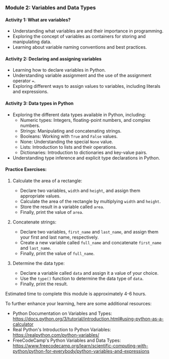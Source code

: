 ### Module 2: Variables and Data Types

#### Activity 1: What are variables?
- Understanding what variables are and their importance in programming.
- Exploring the concept of variables as containers for storing and manipulating data.
- Learning about variable naming conventions and best practices.

#### Activity 2: Declaring and assigning variables
- Learning how to declare variables in Python.
- Understanding variable assignment and the use of the assignment operator `=`.
- Exploring different ways to assign values to variables, including literals and expressions.

#### Activity 3: Data types in Python
- Exploring the different data types available in Python, including:
  - Numeric types: Integers, floating-point numbers, and complex numbers.
  - Strings: Manipulating and concatenating strings.
  - Booleans: Working with `True` and `False` values.
  - None: Understanding the special `None` value.
  - Lists: Introduction to lists and their operations.
  - Dictionaries: Introduction to dictionaries and key-value pairs.
- Understanding type inference and explicit type declarations in Python.

#### Practice Exercises:
1. Calculate the area of a rectangle:
   - Declare two variables, `width` and `height`, and assign them appropriate values.
   - Calculate the area of the rectangle by multiplying `width` and `height`.
   - Store the result in a variable called `area`.
   - Finally, print the value of `area`.

2. Concatenate strings:
   - Declare two variables, `first_name` and `last_name`, and assign them your first and last name, respectively.
   - Create a new variable called `full_name` and concatenate `first_name` and `last_name`.
   - Finally, print the value of `full_name`.

3. Determine the data type:
   - Declare a variable called `data` and assign it a value of your choice.
   - Use the `type()` function to determine the data type of `data`.
   - Finally, print the result.

Estimated time to complete this module is approximately 4-6 hours.

To further enhance your learning, here are some additional resources:

- Python Documentation on Variables and Types: https://docs.python.org/3/tutorial/introduction.html#using-python-as-a-calculator
- Real Python's Introduction to Python Variables: https://realpython.com/python-variables/
- FreeCodeCamp's Python Variables and Data Types: https://www.freecodecamp.org/learn/scientific-computing-with-python/python-for-everybody/python-variables-and-expressions
